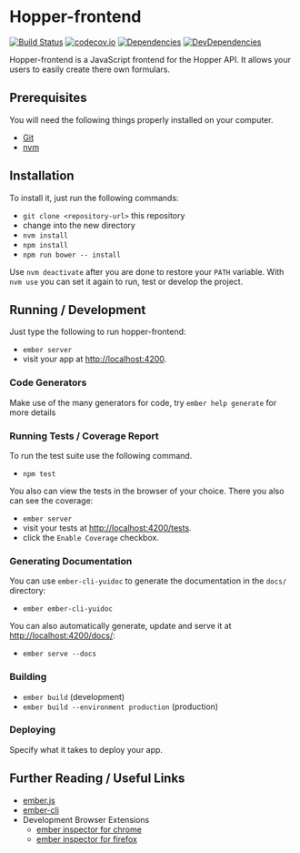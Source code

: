 # Hopper-frontend

[![Build Status](https://travis-ci.org/PicturePipe/hopper-frontend.svg)](https://travis-ci.org/PicturePipe/hopper-frontend)
[![codecov.io](https://img.shields.io/codecov/c/github/PicturePipe/hopper-frontend.svg?branch=develop)](http://codecov.io/github/PicturePipe/hopper-frontend?branch=develop)
[![Dependencies](https://david-dm.org/PicturePipe/hopper-frontend.svg)](https://david-dm.org/PicturePipe/hopper-frontend)
[![DevDependencies](https://david-dm.org/PicturePipe/hopper-frontend/dev-status.svg)](https://david-dm.org/PicturePipe/hopper-frontend#info=devDependencies)



Hopper-frontend is a JavaScript frontend for the Hopper API. It allows
your users to easily create there own formulars.

## Prerequisites

You will need the following things properly installed on your computer.

* [Git](http://git-scm.com/)
* [nvm](https://github.com/creationix/nvm)

## Installation

To install it, just run the following commands:

* `git clone <repository-url>` this repository
* change into the new directory
* `nvm install`
* `npm install`
* `npm run bower -- install`

Use `nvm deactivate` after you are done to restore your `PATH` variable. With `nvm use` you can set it again to run, test or develop the project.

## Running / Development

Just type the following to run hopper-frontend:

* `ember server`
* visit your app at [http://localhost:4200](http://localhost:4200).

### Code Generators

Make use of the many generators for code, try `ember help generate` for more details

### Running Tests  / Coverage Report

To run the test suite use the following command.

* `npm test`

You also can view the tests in the browser of your choice. There you also can see the coverage:

* `ember server`
* visit your tests at [http://localhost:4200/tests](http://localhost:4200/tests).
* click the `Enable Coverage` checkbox.

### Generating Documentation

You can use `ember-cli-yuidoc` to generate the documentation in the `docs/` directory:

* `ember ember-cli-yuidoc`

You can also automatically generate, update and serve it at [http://localhost:4200/docs/](http://localhost:4200/docs/):

* `ember serve --docs`

### Building

* `ember build` (development)
* `ember build --environment production` (production)

### Deploying

Specify what it takes to deploy your app.

## Further Reading / Useful Links

* [ember.js](http://emberjs.com/)
* [ember-cli](http://www.ember-cli.com/)
* Development Browser Extensions
  * [ember inspector for chrome](https://chrome.google.com/webstore/detail/ember-inspector/bmdblncegkenkacieihfhpjfppoconhi)
  * [ember inspector for firefox](https://addons.mozilla.org/en-US/firefox/addon/ember-inspector/)

